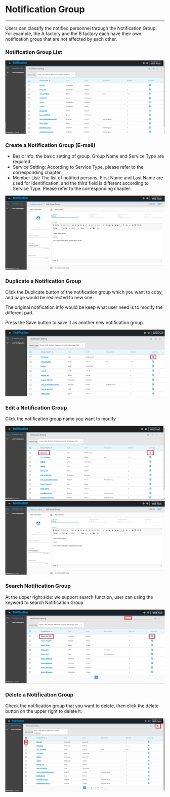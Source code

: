 # Notification Group

---

Users can classify the notified personnel through the Notification Group. For example, the A factory and the B factory each have their own notification group that are not affected by each other.

### Notification Group List

![](/assets/notification_full.png)

### Create a Notification Group \(E-mail\)

* Basic Info: the basic setting of group, Group Name and Service Type are required.
* Service Setting: According to Service Type, please refer to the corresponding chapter.
* Member List: The list of notified persons, First Name and Last Name are used for identification, and the third field is different according to Service Type. Please refer to the corresponding chapter.

![](/assets/Notification_email.png)

### Duplicate a Notification Group

Click the Duplicate button of the notification group which you want to copy, and page would be redirected to new one.

The original notification info would be keep what user need is to modify the different part.

Press the Save button to save it as another new notification group.

![](/assets/duplicatie_email.png)

### Edit a Notification Group

Click the notification group name you want to modify

![](/assets/Notification_editGroup_0911.png)![](/assets/Notification_email2.png)

### Search Notification Group

At the upper right side: we support search function, user can using the keyword to search Notification Group

![](/assets/searchbox_s.png)

### Delete a Notification Group

Check the notification group that you want to delete, then click the delete button on the upper right to delete it.

![](/assets/deleteicon.png)

